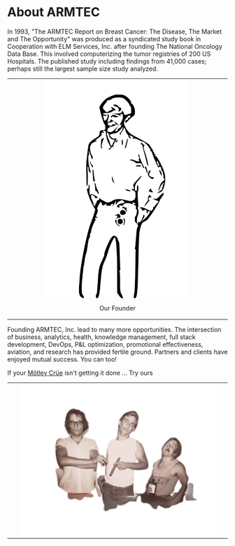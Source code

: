 # About ARMTEC

In 1993, "The ARMTEC Report on Breast Cancer: The Disease, The Market and The Opportunity" was produced as a syndicated study book in Cooperation with ELM Services, Inc. after founding The National Oncology Data Base.  This involved computerizing the tumor registries of 200 US Hospitals.  The published study including findings from 41,000 cases; perhaps still the largest sample size study analyzed. 

<table align="center"><tr><td align="center" width="9999">
<img src="images/media/me_when-.svg" align="center" width="330" height="500" alt="ARMTEC Founder">

Our Founder
</td></tr></table>

  
  
Founding ARMTEC, Inc. lead to many more opportunities.  The intersection of business, analytics, health, knowledge management, full stack development, DevOps, P&L optimization, promotional effectiveness, aviation, and research has provided fertile ground.  Partners and clients have enjoyed mutual success.  You can too!

  
If your [Mötley Crüe](https://www.youtube.com/watch?v=kXt5NWY5Ay0&t=59s) isn't getting it done ...
Try ours  
<table align="center"><tr><td align="center" width="9999">
<img src="images/media/Nehmer_Goon_Rocky.png" align="center" width="450" height="350" alt="ARMTEC Leadership">

</td></tr></table>

  
